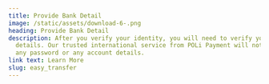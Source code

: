 ```yaml
---
title: Provide Bank Detail
image: /static/assets/download-6-.png
heading: Provide Bank Detail
description: After you verify your identity, you will need to verify your bank
  details. Our trusted international service from POLi Payment will not remember
  any password or any account details.
link text: Learn More
slug: easy_transfer
---
```

